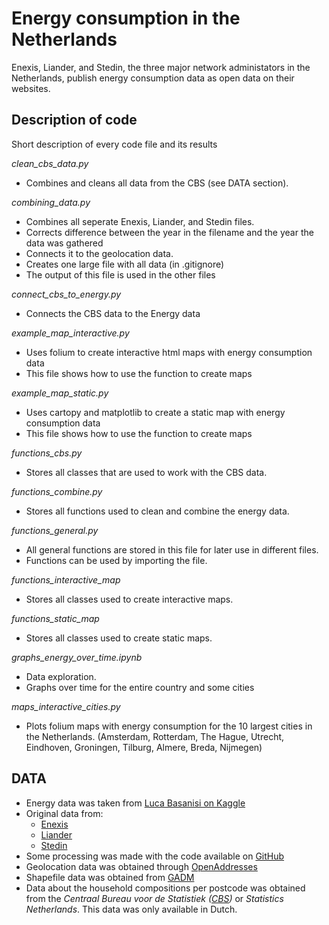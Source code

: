 # Energy consumption in the Netherlands

Enexis, Liander, and Stedin, the three major network administators in the Netherlands, publish energy consumption data as open data on their websites. 

## Description of code
Short description of every code file and its results

*clean_cbs_data.py*
- Combines and cleans all data from the CBS (see DATA section).

*combining_data.py*
- Combines all seperate Enexis, Liander, and Stedin files. 
- Corrects difference between the year in the filename and the year the data was gathered
- Connects it to the geolocation data.
- Creates one large file with all data (in .gitignore)
- The output of this file is used in the other files

*connect_cbs_to_energy.py*
- Connects the CBS data to the Energy data

*example_map_interactive.py*
- Uses folium to create interactive html maps with energy consumption data
- This file shows how to use the function to create maps

*example_map_static.py*
- Uses cartopy and matplotlib to create a static map with energy consumption data
- This file shows how to use the function to create maps

*functions_cbs.py*
- Stores all classes that are used to work with the CBS data.

*functions_combine.py*
- Stores all functions used to clean and combine the energy data. 

*functions_general.py*
- All general functions are stored in this file for later use in different files.
- Functions can be used by importing the file.

*functions_interactive_map*
- Stores all classes used to create interactive maps.

*functions_static_map*
- Stores all classes used to create static maps.

*graphs_energy_over_time.ipynb*
- Data exploration.
- Graphs over time for  the entire country and some cities

*maps_interactive_cities.py*
- Plots folium maps with energy consumption for the 10 largest cities in the Netherlands.
(Amsterdam, Rotterdam, The Hague, Utrecht, Eindhoven, Groningen, Tilburg, Almere, Breda, Nijmegen)

## DATA
- Energy data was taken from [Luca Basanisi
 on Kaggle](https://www.kaggle.com/lucabasa/dutch-energy)
 - Original data from:
   - [Enexis](https://www.enexis.nl/over-ons/wat-bieden-we/andere-diensten/open-data)
   - [Liander](https://www.liander.nl/partners/datadiensten/open-data/data)
   - [Stedin](https://www.stedin.net/zakelijk/open-data/verbruiksgegevens)
 - Some processing was made with the code available on [GitHub](https://github.com/lucabasa/kaggle_dutch_energy/blob/master/raw_data_cleaning.ipynb)
- Geolocation data was obtained through [OpenAddresses](https://openaddresses.io/)
- Shapefile data was obtained from [GADM](https://gadm.org/)
- Data about the household compositions per postcode was obtained from the _Centraal Bureau voor de Statistiek ([CBS](https://opendata.cbs.nl/#/CBS/nl/))_ or _Statistics Netherlands_. This data was only available in Dutch.
